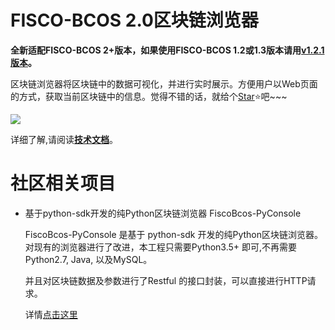 # FISCO-BCOS 2.0区块链浏览器

**全新适配FISCO-BCOS 2+版本，如果使用FISCO-BCOS 1.2或1.3版本请用[v1.2.1版本](https://github.com/FISCO-BCOS/fisco-bcos-browser/releases/tag/v1.2.1)。**

区块链浏览器将区块链中的数据可视化，并进行实时展示。方便用户以Web页面的方式，获取当前区块链中的信息。觉得不错的话，就给个[Star](https://github.com/FISCO-BCOS/fisco-bcos-browser)⭐️吧~~~


![](./img/overview.png)

详细了解,请阅读[**技术文档**](https://fisco-bcos-documentation.readthedocs.io/zh_CN/latest/docs/browser/browser.html)。


# 社区相关项目

- 基于python-sdk开发的纯Python区块链浏览器 FiscoBcos-PyConsole

  FiscoBcos-PyConsole 是基于 python-sdk 开发的纯Python区块链浏览器。 对现有的浏览器进行了改进，本工程只需要Python3.5+ 即可,不再需要Python2.7, Java, 以及MySQL。

  并且对区块链数据及参数进行了Restful 的接口封装，可以直接进行HTTP请求。

  详情[点击这里](https://github.com/Wall-ee/FiscoBcos-PyConsole)
